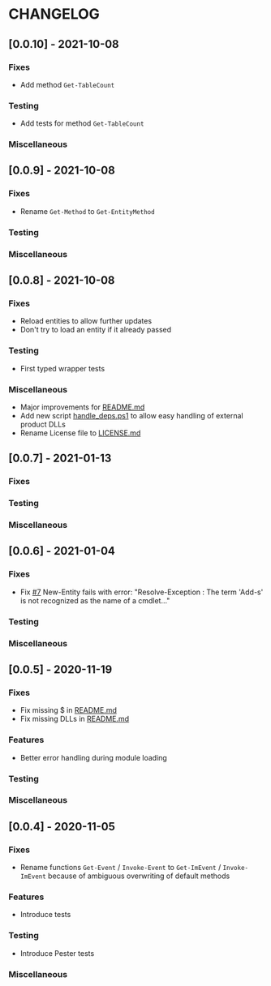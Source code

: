 # CHANGELOG
## [0.0.10] - 2021-10-08

### Fixes

- Add method ```Get-TableCount```

### Testing

- Add tests for method ```Get-TableCount```

### Miscellaneous

## [0.0.9] - 2021-10-08

### Fixes

- Rename ```Get-Method``` to ```Get-EntityMethod```

### Testing

### Miscellaneous

## [0.0.8] - 2021-10-08

### Fixes

- Reload entities to allow further updates
- Don't try to load an entity if it already passed

### Testing

- First typed wrapper tests

### Miscellaneous

- Major improvements for [README.md](README.md)
- Add new script [handle_deps.ps1](handle_deps.ps1) to allow easy handling of external product DLLs
- Rename License file to [LICENSE.md](LICENSE.md)

## [0.0.7] - 2021-01-13

### Fixes

### Testing

### Miscellaneous

## [0.0.6] - 2021-01-04

### Fixes

- Fix [#7](https://github.com/OneIdentity/IdentityManager.PoSh/issues/7) New-Entity fails with error: "Resolve-Exception : The term 'Add-s' is not recognized as the name of a cmdlet..."

### Testing

### Miscellaneous

## [0.0.5] - 2020-11-19

### Fixes

- Fix missing $ in [README.md](README.md)
- Fix missing DLLs in [README.md](README.md)

### Features

- Better error handling during module loading

### Testing

### Miscellaneous

## [0.0.4] - 2020-11-05

### Fixes

- Rename functions ```Get-Event``` / ```Invoke-Event``` to ```Get-ImEvent``` / ```Invoke-ImEvent``` because of ambiguous overwriting of default methods

### Features

- Introduce tests

### Testing

- Introduce Pester tests

### Miscellaneous